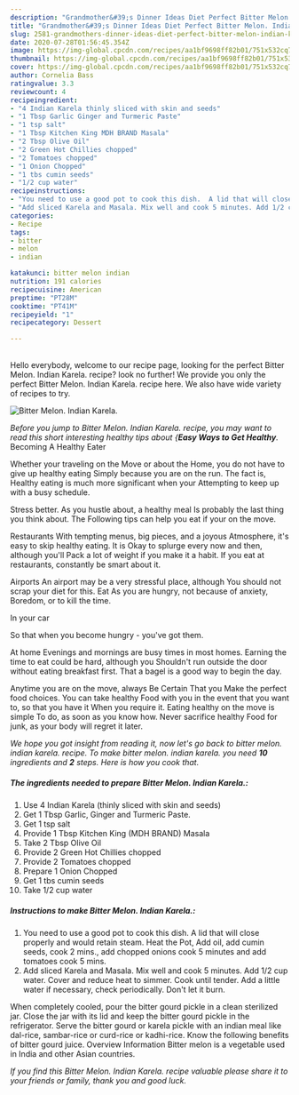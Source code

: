 ```yaml
---
description: "Grandmother&#39;s Dinner Ideas Diet Perfect Bitter Melon. Indian Karela."
title: "Grandmother&#39;s Dinner Ideas Diet Perfect Bitter Melon. Indian Karela."
slug: 2581-grandmothers-dinner-ideas-diet-perfect-bitter-melon-indian-karela
date: 2020-07-28T01:56:45.354Z
image: https://img-global.cpcdn.com/recipes/aa1bf9698ff82b01/751x532cq70/bitter-melon-indian-karela-recipe-main-photo.jpg
thumbnail: https://img-global.cpcdn.com/recipes/aa1bf9698ff82b01/751x532cq70/bitter-melon-indian-karela-recipe-main-photo.jpg
cover: https://img-global.cpcdn.com/recipes/aa1bf9698ff82b01/751x532cq70/bitter-melon-indian-karela-recipe-main-photo.jpg
author: Cornelia Bass
ratingvalue: 3.3
reviewcount: 4
recipeingredient:
- "4 Indian Karela thinly sliced with skin and seeds"
- "1 Tbsp Garlic Ginger and Turmeric Paste"
- "1 tsp salt"
- "1 Tbsp Kitchen King MDH BRAND Masala"
- "2 Tbsp Olive Oil"
- "2 Green Hot Chillies chopped"
- "2 Tomatoes chopped"
- "1 Onion Chopped"
- "1 tbs cumin seeds"
- "1/2 cup water"
recipeinstructions:
- "You need to use a good pot to cook this dish.  A lid that will close properly and would retain steam. Heat the Pot, Add oil, add cumin seeds, cook 2 mins., add chopped onions cook 5 minutes and add tomatoes cook 5 mins."
- "Add sliced Karela and Masala. Mix well and cook 5 minutes. Add 1/2 cup water. Cover and reduce heat to simmer. Cook until tender. Add a little water if necessary, check periodically. Don&#39;t let it burn."
categories:
- Recipe
tags:
- bitter
- melon
- indian

katakunci: bitter melon indian 
nutrition: 191 calories
recipecuisine: American
preptime: "PT28M"
cooktime: "PT41M"
recipeyield: "1"
recipecategory: Dessert

---
```

<br>
Hello everybody, welcome to our recipe page, looking for the perfect Bitter Melon. Indian Karela. recipe? look no further! We provide you only the perfect Bitter Melon. Indian Karela. recipe here. We also have wide variety of recipes to try.
<br>


![Bitter Melon. Indian Karela.](https://img-global.cpcdn.com/recipes/aa1bf9698ff82b01/751x532cq70/bitter-melon-indian-karela-recipe-main-photo.jpg)

<i>Before you jump to Bitter Melon. Indian Karela. recipe, you may want to read this short interesting healthy tips about {<strong>Easy Ways to Get Healthy</strong>.</i>
Becoming A Healthy Eater

Whether your traveling on the Move or about the
Home, you do not have to give up healthy eating
Simply because you are on the run. The fact is,
Healthy eating is much more significant when your
Attempting to keep up with a busy schedule.


Stress better. As you hustle about, a healthy meal
Is probably the last thing you think about. The
Following tips can help you eat if your on the move.

Restaurants
With tempting menus, big pieces, and a joyous 
Atmosphere, it's easy to skip healthy eating. It is 
Okay to splurge every now and then, although you'll
Pack a lot of weight if you make it a habit.
If you eat at restaurants, constantly be smart
about it.

Airports
An airport may be a very stressful place, although
You should not scrap your diet for this. Eat
As you are hungry, not because of anxiety,
Boredom, or to kill the time.

In your car

So that when you become hungry - you've got them.

At home
Evenings and mornings are busy times in most homes.
Earning the time to eat could be hard, although you
Shouldn't run outside the door without eating breakfast
first. 
That a bagel is a good way to begin the day.

Anytime you are on the move, always Be Certain That you
Make the perfect food choices. You can take healthy
Food with you in the event that you want to, so that you have it
When you require it. Eating healthy on the move is simple 
To do, as soon as you know how. Never sacrifice healthy
Food for junk, as your body will regret it later.


<i>We hope you got insight from reading it, now let's go back to bitter melon. indian karela. recipe. To make bitter melon. indian karela. you need <strong>10</strong> ingredients and <strong>2</strong> steps. Here is how you cook that.
</i>

##### The ingredients needed to prepare Bitter Melon. Indian Karela.:

1. Use 4 Indian Karela (thinly sliced with skin and seeds)
1. Get 1 Tbsp Garlic, Ginger and Turmeric Paste.
1. Get 1 tsp salt
1. Provide 1 Tbsp Kitchen King (MDH BRAND) Masala
1. Take 2 Tbsp Olive Oil
1. Provide 2 Green Hot Chillies chopped
1. Provide 2 Tomatoes chopped
1. Prepare 1 Onion Chopped
1. Get 1 tbs cumin seeds
1. Take 1/2 cup water


##### Instructions to make Bitter Melon. Indian Karela.:

1. You need to use a good pot to cook this dish.  A lid that will close properly and would retain steam. Heat the Pot, Add oil, add cumin seeds, cook 2 mins., add chopped onions cook 5 minutes and add tomatoes cook 5 mins.
1. Add sliced Karela and Masala. Mix well and cook 5 minutes. Add 1/2 cup water. Cover and reduce heat to simmer. Cook until tender. Add a little water if necessary, check periodically. Don&#39;t let it burn.


When completely cooled, pour the bitter gourd pickle in a clean sterilized jar. Close the jar with its lid and keep the bitter gourd pickle in the refrigerator. Serve the bitter gourd or karela pickle with an indian meal like dal-rice, sambar-rice or curd-rice or kadhi-rice. Know the following benefits of bitter gourd juice. Overview Information Bitter melon is a vegetable used in India and other Asian countries. 

<i>If you find this Bitter Melon. Indian Karela. recipe valuable please share it to your friends or family, thank you and good luck.</i>

